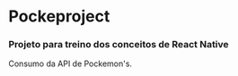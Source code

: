 # Pockeproject

### Projeto para treino dos conceitos de React Native

<p> Consumo da API de Pockemon's.</p>
